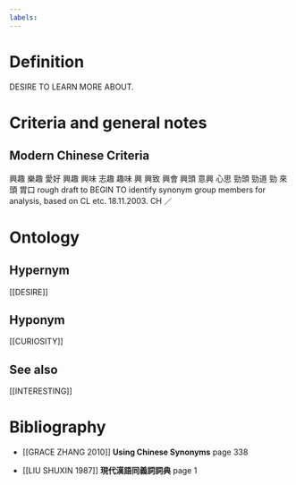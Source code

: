 ```yaml
---
labels: 
---
```


# Definition
DESIRE TO LEARN MORE ABOUT.
# Criteria and general notes
## Modern Chinese Criteria
興趣
樂趣
愛好
興趣
興味
志趣
趣味
興
興致
興會
興頭
意興
心思
勁頭
勁道
勁
來頭
胃口
rough draft to BEGIN TO identify synonym group members for analysis, based on CL etc. 18.11.2003. CH ／
# Ontology

## Hypernym
[[DESIRE]]
## Hyponym
[[CURIOSITY]]
## See also
[[INTERESTING]]
# Bibliography
- [[GRACE ZHANG 2010]]
**Using Chinese Synonyms** page 338

- [[LIU SHUXIN 1987]]
**現代漢語同義詞詞典** page 1
